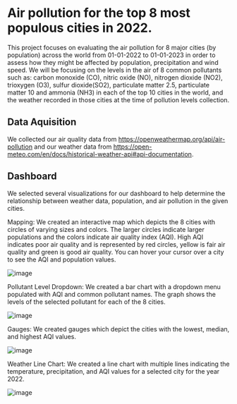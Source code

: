 # Air pollution for the top 8 most populous cities in 2022.

This project focuses on evaluating the air pollution for 8 major cities (by population) across the world from 01-01-2022 to 01-01-2023 in order to assess how they might be affected by population, precipitation and wind speed. We will be focusing on the levels in the air of 8 common pollutants such as: carbon monoxide (CO), nitric oxide (NO), nitrogen dioxide (NO2), trioxygen (O3), sulfur dioxide(SO2), particulate matter 2.5, particulate matter 10 and ammonia (NH3) in each of the top 10 cities in the world, and the weather recorded in those cities at the time of pollution levels collection.


## Data Aquisition 

We collected our air quality data from https://openweathermap.org/api/air-pollution and our weather data from https://open-meteo.com/en/docs/historical-weather-api#api-documentation. 

## Dashboard 

We selected several visualizations for our dashboard to help determine the relationship between weather data, population, and air pollution in the given cities. 

Mapping: We created an interactive map which depicts the 8 cities with circles of varying sizes and colors. The larger circles indicate larger populations and the colors indicate air quality index (AQI). High AQI indicates poor air quality and is represented by red circles, yellow is fair air quality and green is good air quality. You can hover your cursor over a city to see the AQI and population values.

![image](https://user-images.githubusercontent.com/119651909/233489321-a12ac06b-966e-483c-8d62-a473c6fb3c4f.png)

Pollutant Level Dropdown: We created a bar chart with a dropdown menu populated with AQI and common pollutant names. The graph shows the levels of the selected pollutant for each of the 8 cities. 

![image](https://user-images.githubusercontent.com/119651909/233491270-23991fed-c96e-48ff-95ee-2b1193f399d2.png)

Gauges: We created gauges which depict the cities with the lowest, median, and highest AQI values. 

![image](https://user-images.githubusercontent.com/119651909/233492153-6b8b3bf7-9c3a-450b-864f-89e99157ab5e.png)

Weather Line Chart: We created a line chart with multiple lines indicating the temperature, precipitation, and AQI values for a selected city for the year 2022. 

![image](https://user-images.githubusercontent.com/119651909/233492870-94ec4e06-8f74-459c-b734-bc2639385c91.png)




